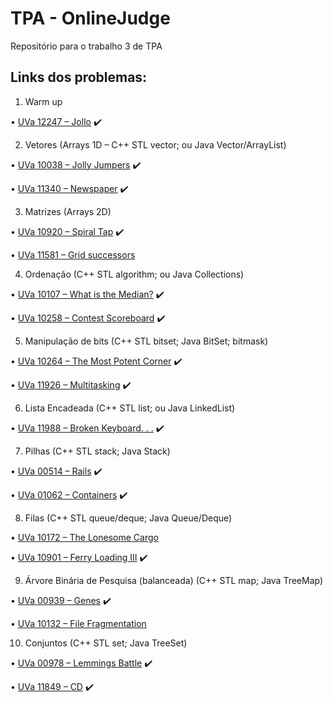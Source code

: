 # TPA - OnlineJudge
Repositório para o trabalho 3 de TPA

## Links dos problemas:
1. Warm up  

  • [UVa 12247 – Jollo](https://onlinejudge.org/index.php?option=com_onlinejudge&Itemid=8&category=244&page=show_problem&problem=3399) :heavy_check_mark: 

  2. Vetores (Arrays 1D – C++ STL vector; ou Java Vector/ArrayList)  
  
  • [UVa 10038 – Jolly Jumpers](https://onlinejudge.org/index.php?option=com_onlinejudge&Itemid=8&category=12&page=show_problem&problem=979) :heavy_check_mark: 

  • [UVa 11340 – Newspaper](https://onlinejudge.org/index.php?option=onlinejudge&page=show_problem&problem=2315) :heavy_check_mark: 
    
  3. Matrizes (Arrays 2D)  

  • [UVa 10920 – Spiral Tap](https://onlinejudge.org/index.php?option=com_onlinejudge&Itemid=8&page=show_problem&problem=1861) :heavy_check_mark: 

  • [UVa 11581 – Grid successors](https://onlinejudge.org/index.php?option=onlinejudge&page=show_problem&problem=2628) 
    
  4. Ordenação (C++ STL algorithm; ou Java Collections)  

  • [UVa 10107 – What is the Median?](https://onlinejudge.org/index.php?option=onlinejudge&page=show_problem&problem=1048) :heavy_check_mark: 

  • [UVa 10258 – Contest Scoreboard](https://onlinejudge.org/index.php?option=com_onlinejudge&Itemid=8&page=show_problem&problem=1199) :heavy_check_mark: 
    
  5. Manipulação de bits (C++ STL bitset; Java BitSet; bitmask)  

  • [UVa 10264 – The Most Potent Corner](https://onlinejudge.org/index.php?option=com_onlinejudge&Itemid=8&page=show_problem&problem=1205) :heavy_check_mark: 

  • [UVa 11926 – Multitasking](https://onlinejudge.org/index.php?option=com_onlinejudge&Itemid=8&page=show_problem&problem=3077) :heavy_check_mark: 

  6. Lista Encadeada (C++ STL list; ou Java LinkedList)  

  • [UVa 11988 – Broken Keyboard. . .](https://onlinejudge.org/index.php?option=com_onlinejudge&Itemid=8&page=show_problem&problem=3139) :heavy_check_mark: 

  7. Pilhas (C++ STL stack; Java Stack)  

  • [UVa 00514 – Rails](https://onlinejudge.org/index.php?option=com_onlinejudge&Itemid=8&page=show_problem&problem=455) :heavy_check_mark: 

  • [UVa 01062 – Containers](https://onlinejudge.org/index.php?option=com_onlinejudge&Itemid=8&page=show_problem&problem=3503) :heavy_check_mark: 

  8. Filas (C++ STL queue/deque; Java Queue/Deque)  

  • [UVa 10172 – The Lonesome Cargo](https://onlinejudge.org/index.php?option=onlinejudge&page=show_problem&problem=1113)  

  • [UVa 10901 – Ferry Loading III](https://onlinejudge.org/index.php?option=onlinejudge&page=show_problem&problem=1842) :heavy_check_mark: 
    
  9. Árvore Binária de Pesquisa (balanceada) (C++ STL map; Java TreeMap)  

  • [UVa 00939 – Genes](https://onlinejudge.org/index.php?option=com_onlinejudge&Itemid=8&category=11&page=show_problem&problem=880) :heavy_check_mark: 

  • [UVa 10132 – File Fragmentation](https://onlinejudge.org/index.php?option=com_onlinejudge&Itemid=8&page=show_problem&problem=1073) 
    
  10. Conjuntos (C++ STL set; Java TreeSet)  

  • [UVa 00978 – Lemmings Battle](https://onlinejudge.org/index.php?option=com_onlinejudge&Itemid=8&category=11&page=show_problem&problem=919) :heavy_check_mark: 

  • [UVa 11849 – CD](https://onlinejudge.org/index.php?option=com_onlinejudge&Itemid=8&page=show_problem&problem=2949) :heavy_check_mark: 